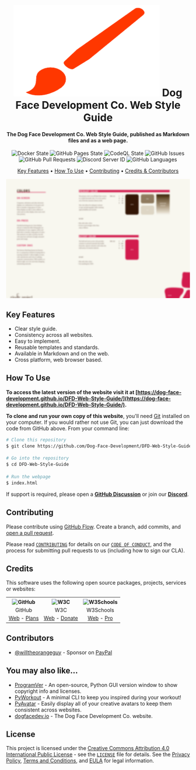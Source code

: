 <!-- Logo -->
<h1 align="center">
  <img src="https://github.com/Dog-Face-Development/DFD-Web-Style-Guide/blob/master/docs/images/logo.png" height="250px" width="400px" alt="Web Style Guide">
  Dog Face Development Co. Web Style Guide
</h1>

<!-- Copy -->
<h4 align="center">The Dog Face Development Co. Web Style Guide, published as Markdown files and as a web page.</h4>

<!-- Badges -->
<div align="center">
  <!-- Stability -->
  <img alt="Docker State" src="https://github.com/Dog-Face-Development/DFD-Web-Style-Guide/actions/workflows/docker-publish.yml/badge.svg">
  <!-- Stability -->
  <img alt="GitHub Pages State" src="https://github.com/Dog-Face-Development/DFD-Web-Style-Guide/actions/workflows/pages-build-deployment.yml/badge.svg">
  <!-- CodeQL -->
  <img alt="CodeQL State" src="https://github.com/Dog-Face-Development/DFD-Web-Style-Guide/actions/workflows/codeql-analysis.yml/badge.svg">
  <!-- Issues -->
  <img alt="GitHub Issues" src="https://img.shields.io/github/issues/Dog-Face-Development/DFD-Web-Style-Guide">
  <!-- Pull Requests -->
  <img alt="GitHub Pull Requests" src="https://img.shields.io/github/issues-pr/Dog-Face-Development/DFD-Web-Style-Guide">
  <!-- Discord -->
  <img alt="Discord Server ID" src="https://img.shields.io/discord/1016106655450140783">
  <!-- Language Count -->
  <img alt="GitHub Languages" src="https://img.shields.io/github/languages/count/Dog-Face-Development/DFD-Web-Style-Guide">
</div>

<!-- Navigation -->
<p align="center">
  <a href="#key-features">Key Features</a> •
  <a href="#how-to-use">How To Use</a> •
  <a href="#contributing">Contributing</a> •
  <a href="#credits">Credits & Contributors</a>
</p>

<!-- Screenshot(s) -->
![screenshot](https://github.com/Dog-Face-Development/DFD-Web-Style-Guide/blob/master/docs/images/welcome.png)

## Key Features

* Clear style guide.
* Consistency across all websites.
* Easy to implement.
* Reusable templates and standards.
* Available in Markdown and on the web.
* Cross platform, web browser based.

## How To Use

**To access the latest version of the website visit it at [https://dog-face-development.github.io/DFD-Web-Style-Guide/](https://dog-face-development.github.io/DFD-Web-Style-Guide/).**

**To clone and run your own copy of this website**, you'll need [Git](https://git-scm.com/downloads) installed on your computer. If you would rather not use Git, you can just download the code from GitHub above. From your command line:

```bash
# Clone this repository
$ git clone https://github.com/Dog-Face-Development/DFD-Web-Style-Guide.git

# Go into the repository
$ cd DFD-Web-Style-Guide

# Run the webpage
$ index.html
```

If support is required, please open a **[GitHub Discussion](https://github.com/Dog-Face-Development/DFD-Web-Style-Guide/discussions)** or join our **[Discord](https://discord.gg/73azSgcNYt)**.

## Contributing

Please contribute using [GitHub Flow](https://guides.github.com/introduction/flow). Create a branch, add commits, and [open a pull request](https://github.com/Dog-Face-Development/DFD-Web-Style-Guide/compare).

Please read [`CONTRIBUTING`](CONTRIBUTING.md) for details on our [`CODE OF CONDUCT`](CODE_OF_CONDUCT.md), and the process for submitting pull requests to us (including how to sign our CLA).

## Credits

This software uses the following open source packages, projects, services or websites:

<!-- Credits Table -->
<table>
  <tr>
    <th align="center"><img src="https://applets.imgix.net/https%3A%2F%2Fassets.ifttt.com%2Fimages%2Fchannels%2F2107379463%2Ficons%2Fmonochrome_large.png?w=240&h=240&s=8a19bbc158996d098e2fb18310ba7f33" width="150" height="150" alt="GitHub"/></th>
    <th align="center"><img src="https://pbs.twimg.com/profile_images/1069553420854591489/stZUQMcC_400x400.jpg" width="150" height="150" alt="W3C"/></th>
    <th align="center"><img src="https://videos.w3schools.com/files/images/w3schools_logo_500_04AA6D.png" width="150" height="150" alt="W3Schools"/></th>
  </tr>
  <tr>
    <td align="center">GitHub</td>
    <td align="center">W3C</td>
    <td align="center">W3Schools</td>
  </tr>
  <tr>
    <td align="center"><a href="https://github.com/">Web</a> - <a href="https://github.com/pricing">Plans</a></td>
    <td align="center"><a href="https://www.w3.org">Web</a> - <a href="https://www.w3.org/support/">Donate</a></td>
    <td align="center"><a href="https://www.w3schools.com">Web</a> - <a href="https://www.w3schools.com/pro/index.php">Pro</a></td>
</table>

## Contributors

* [@willtheorangeguy](https://github.com/willtheorangeguy) - Sponsor on [PayPal](https://paypal.me/wvdg44?country.x=CA&locale.x=en_US)

## You may also like...

* [ProgramVer](https://github.com/Dog-Face-Development/ProgramVer) - An open-source, Python GUI version window to show copyright info and licenses.
* [PyWorkout](https://github.com/Dog-Face-Development/PyWorkout) - A minimal CLI to keep you inspired during your workout!
* [PyAvatar](https://github.com/Dog-Face-Development/PyAvatar) - Easily display all of your creative avatars to keep them consistent across websites.
* [dogfacedev.io](https://github.com/Dog-Face-Development/dogfacedev.io) - The Dog Face Development Co. website.

## License

This project is licensed under the [Creative Commons Attribution 4.0 International Public License](https://creativecommons.org/licenses/by/4.0/) - see the [`LICENSE`](LICENSE.md) file for details. See the [Privacy Policy](https://github.com/Dog-Face-Development/DFD-Web-Style-Guide/blob/master/docs/legal/PRIVACY.md), [Terms and Conditions](https://github.com/Dog-Face-Development/DFD-Web-Style-Guide/blob/master/docs/legal/TERMS.md), and [EULA](https://github.com/Dog-Face-Development/DFD-Web-Style-Guide/blob/master/docs/legal/EULA.md) for legal information.
